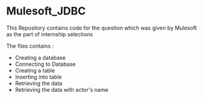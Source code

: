 # Mulesoft_JDBC

This Repository contains code for the question which was given by Mulesoft as the part of internship selections

The files contains :

- Creating a database
- Connecting to Database
- Creating a table
- Inserting into table
- Retrieving the data
- Retrieving the data with actor's name
  
